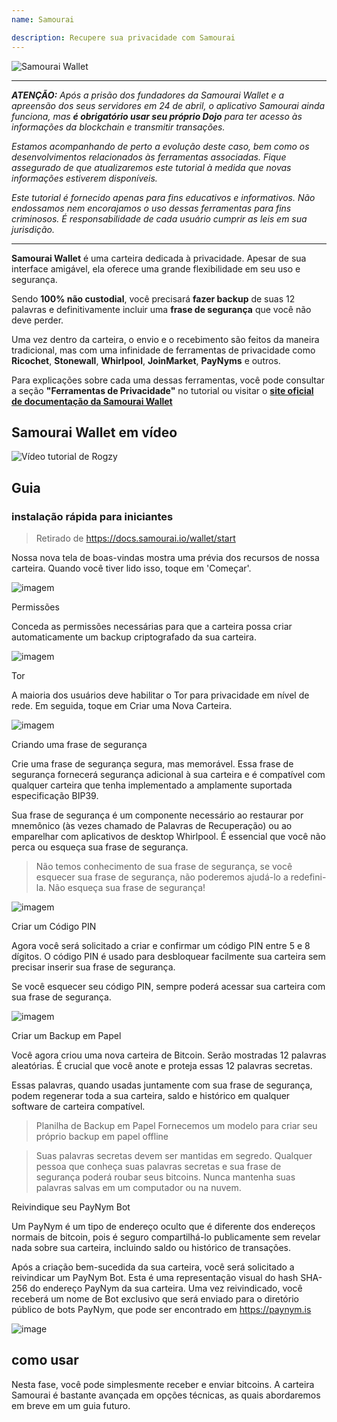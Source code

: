 ```yaml
---
name: Samourai

description: Recupere sua privacidade com Samourai
---
```


![Samourai Wallet](assets/cover.webp)

---

***ATENÇÃO:** Após a prisão dos fundadores da Samourai Wallet e a apreensão dos seus servidores em 24 de abril, o aplicativo Samourai ainda funciona, mas **é obrigatório usar seu próprio Dojo** para ter acesso às informações da blockchain e transmitir transações.*

_Estamos acompanhando de perto a evolução deste caso, bem como os desenvolvimentos relacionados às ferramentas associadas. Fique assegurado de que atualizaremos este tutorial à medida que novas informações estiverem disponíveis._

_Este tutorial é fornecido apenas para fins educativos e informativos. Não endossamos nem encorajamos o uso dessas ferramentas para fins criminosos. É responsabilidade de cada usuário cumprir as leis em sua jurisdição._

---

**Samourai Wallet** é uma carteira dedicada à privacidade. Apesar de sua interface amigável, ela oferece uma grande flexibilidade em seu uso e segurança.

Sendo **100% não custodial**, você precisará **fazer backup** de suas 12 palavras e definitivamente incluir uma **frase de segurança** que você não deve perder.

Uma vez dentro da carteira, o envio e o recebimento são feitos da maneira tradicional, mas com uma infinidade de ferramentas de privacidade como **Ricochet**, **Stonewall**, **Whirlpool**, **JoinMarket**, **PayNyms** e outros.

Para explicações sobre cada uma dessas ferramentas, você pode consultar a seção **"Ferramentas de Privacidade"** no tutorial ou visitar o [**site oficial de documentação da Samourai Wallet**](https://docs.samourai.io/)

## Samourai Wallet em vídeo

![Vídeo tutorial de Rogzy](https://youtu.be/ajs1a8m76TI)

## Guia

### instalação rápida para iniciantes

> Retirado de https://docs.samourai.io/wallet/start

Nossa nova tela de boas-vindas mostra uma prévia dos recursos de nossa carteira. Quando você tiver lido isso, toque em 'Começar'.

![imagem](assets/1.webp)

Permissões

Conceda as permissões necessárias para que a carteira possa criar automaticamente um backup criptografado da sua carteira.

![imagem](assets/2.webp)

Tor

A maioria dos usuários deve habilitar o Tor para privacidade em nível de rede. Em seguida, toque em Criar uma Nova Carteira.

![imagem](assets/3.webp)

Criando uma frase de segurança

Crie uma frase de segurança segura, mas memorável. Essa frase de segurança fornecerá segurança adicional à sua carteira e é compatível com qualquer carteira que tenha implementado a amplamente suportada especificação BIP39.

Sua frase de segurança é um componente necessário ao restaurar por mnemônico (às vezes chamado de Palavras de Recuperação) ou ao emparelhar com aplicativos de desktop Whirlpool. É essencial que você não perca ou esqueça sua frase de segurança.

> Não temos conhecimento de sua frase de segurança, se você esquecer sua frase de segurança, não poderemos ajudá-lo a redefini-la.
> Não esqueça sua frase de segurança!

![imagem](assets/4.webp)

Criar um Código PIN

Agora você será solicitado a criar e confirmar um código PIN entre 5 e 8 dígitos. O código PIN é usado para desbloquear facilmente sua carteira sem precisar inserir sua frase de segurança.

Se você esquecer seu código PIN, sempre poderá acessar sua carteira com sua frase de segurança.

![imagem](assets/5.webp)

Criar um Backup em Papel

Você agora criou uma nova carteira de Bitcoin. Serão mostradas 12 palavras aleatórias. É crucial que você anote e proteja essas 12 palavras secretas.

Essas palavras, quando usadas juntamente com sua frase de segurança, podem regenerar toda a sua carteira, saldo e histórico em qualquer software de carteira compatível.

> Planilha de Backup em Papel Fornecemos um modelo para criar seu próprio backup em papel offline

> Suas palavras secretas devem ser mantidas em segredo. Qualquer pessoa que conheça suas palavras secretas e sua frase de segurança poderá roubar seus bitcoins. Nunca mantenha suas palavras salvas em um computador ou na nuvem.

Reivindique seu PayNym Bot

Um PayNym é um tipo de endereço oculto que é diferente dos endereços normais de bitcoin, pois é seguro compartilhá-lo publicamente sem revelar nada sobre sua carteira, incluindo saldo ou histórico de transações.

Após a criação bem-sucedida da sua carteira, você será solicitado a reivindicar um PayNym Bot. Esta é uma representação visual do hash SHA-256 do endereço PayNym da sua carteira.
Uma vez reivindicado, você receberá um nome de Bot exclusivo que será enviado para o diretório público de bots PayNym, que pode ser encontrado em https://paynym.is

![image](assets/6.webp)

## como usar

Nesta fase, você pode simplesmente receber e enviar bitcoins. A carteira Samourai é bastante avançada em opções técnicas, as quais abordaremos em breve em um guia futuro.
